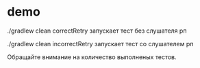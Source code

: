 # demo

./gradlew clean correctRetry запускает тест без слушателя рп

./gradlew clean incorrectRetry запускает тест со слушателем рп

Обращайте внимание на количество выполненых тестов.